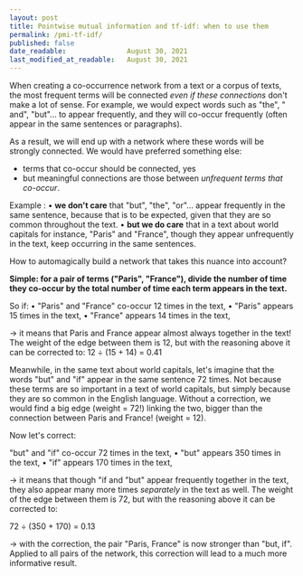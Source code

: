 ```yaml
---
layout: post
title: Pointwise mutual information and tf-idf: when to use them
permalink: /pmi-tf-idf/
published: false
date_readable:               August 30, 2021
last_modified_at_readable:   August 30, 2021
---
```


When creating a co-occurrence network from a text or a corpus of texts, the most frequent terms will be connected *even if these connections* don't make a lot of sense.
For example, we would expect words such as "the", " and", "but"... to appear frequently, and they will co-occur frequently (often appear in the same sentences or paragraphs).

As a result, we will end up with a network where these words will be strongly connected. We would have preferred something else:

- terms that co-occur should be connected, yes
- but meaningful connections are those between *unfrequent terms that co-occur*.

Example :
• **we don't care** that "but", "the", "or"... appear frequently in the same sentence, because that is to be expected, given that they are so common throughout the text.
• **but we do care** that in a text about world capitals for instance, "Paris" and "France", though they appear unfrequently in the text, keep occurring in the same sentences.

How to automagically build a network that takes this nuance into account?

**Simple: for a pair of terms ("Paris", "France"), divide the number of time they co-occur by the total number of time each term appears in the text.**

So if:
• "Paris" and "France" co-occur 12 times in the text,
• "Paris" appears 15 times in the text,
• "France" appears 14 times in the text,

-> it means that Paris and France appear almost always together in the text! The weight of the edge between them is 12, but with the reasoning above it can be corrected to:
12 ÷ (15 + 14) = 0.41

Meanwhile, in the same text about world capitals, let's imagine that the words "but" and "if" appear in the same sentence 72 times. Not because these terms are so important in a text of world capitals, but simply because they are so common in the English language. Without a correction, we would find a big edge (weight = 72!) linking the two, bigger than the connection between Paris and France! (weight = 12).

Now let's correct:

"but" and "if" co-occur 72 times in the text,
• "but" appears 350 times in the text,
• "if" appears 170 times in the text,

-> it means that though "if and "but" appear frequently together in the text, they also appear many more times *separately* in the text as well. The weight of the edge between them is 72, but with the reasoning above it can be corrected to:

72 ÷ (350 + 170) = 0.13

-> with the correction, the pair "Paris, France" is now stronger than "but, if". Applied to all pairs of the network, this correction will lead to a much more informative result.
